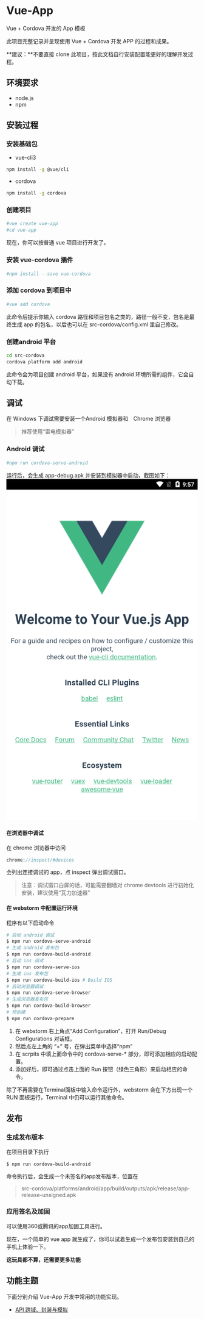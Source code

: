 # Vue-App

Vue + Cordova 开发的 App 模板

此项目完整记录并呈现使用 Vue + Cordova 开发 APP 的过程和成果。

**建议：**不要直接 clone 此项目，按此文档自行安装配置能更好的理解开发过程。

## 环境要求
 * node.js
 * npm

## 安装过程
### 安装基础包
 * vue-cli3
```bash
npm install -g @vue/cli
```
 * cordova
```bash
npm install -g cordova
```

### 创建项目

```bash
#vue create vue-app
#cd vue-app
```
现在，你可以按普通 vue 项目进行开发了。

### 安装 vue-cordova 插件
```bash
#npm install --save vue-cordova
```
### 添加 cordova 到项目中
```bash
#vue add cordova
```
此命令后提示你输入 cordova 路径和项目包名之类的，路径一般不变，包名是最终生成 app 的包名，以后也可以在 src-cordova/config.xml 里自己修改。
### 创建android 平台
```bash
cd src-cordova
cordova platform add android
```
此命令会为项目创建 android 平台，如果没有 android 环境所需的组件，它会自动下载。
## 调试
在 Windows 下调试需要安装一个Android 模拟器和　Chrome 浏览器
> 推荐使用“雷电模拟器”
### Android 调试
```bash
#npm run cordova-serve-android
```
运行后，会生成 app-debug.apk 并安装到模拟器中启动，截图如下：
![](https://github.com/chenbont/vue-app/raw/master/document/images/vue-app.png)
#### 在浏览器中调试
在 chrome 浏览器中访问
```js
chrome://inspect/#devices
```
会列出连接调试的 app，点 inspect 弹出调试窗口。
> 注意：调试窗口白屏的话，可能需要翻墙对 chrome devtools 进行初始化安装，建议使用“瓦力加速器”
#### 在 webstorm 中配置运行环境
程序有以下启动命令
```bash
# 启动 android 调试
$ npm run cordova-serve-android
# 生成 android 发布包
$ npm run cordova-build-android 
# 启动 ios 调试
$ npm run cordova-serve-ios
# 生成 ios 发布包
$ npm run cordova-build-ios # Build IOS 
# 启动浏览器调试
$ npm run cordova-serve-browser
# 生成浏览器发布包
$ npm run cordova-build-browser
# 预创建
$ npm run cordova-prepare
```
 1. 在 webstorm 右上角点“Add Configuration”，打开 Run/Debug Configurations 对话框。
 2. 然后点左上角的 “+” 号，在弹出菜单中选择“npm”
 3. 在 scrpits 中填上面命令中的 cordova-serve-* 部分，即可添加相应的启动配置。
 4. 添加好后，即可通过点击上面的 Run 按钮（绿色三角形）来启动相应的命令。
 
除了不再需要在Terminal面板中输入命令运行外，webstorm 会在下方出现一个 RUN 面板运行，Terminal 中仍可以运行其他命令。
## 发布
### 生成发布版本
在项目目录下执行
```
$ npm run cordova-build-android 
```
命令执行后，会生成一个未签名的app发布版本，位置在
> src-cordova/platforms/android/app/build/outputs/apk/release/app-release-unsigned.apk

### 应用签名及加固
可以使用360或腾讯的app加固工具进行。

现在，一个简单的 vue app 就生成了，你可以试着生成一个发布包安装到自己的手机上体验一下。

**这玩具都不算，还需要更多功能**

## 功能主题
下面分别介绍 Vue-App 开发中常用的功能实现。
 * [API 跨域、封装与模拟](https://github.com/chenbont/vue-app/blob/master/document/network.md)
